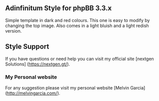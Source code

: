 ## Adinfinitum Style for phpBB 3.3.x

 Simple template in dark and red colours. This one is easy to modify by changing the top image. Also comes in a light bluish and a light redish version. 

## Style Support

If you have questions or need help you can visit my official site [nextgen Solutions] (https://nextgen.gt/).

### My Personal website

For any suggestion please visit my personal website [Melvin Garcia] (http://melvingarcia.com/).
